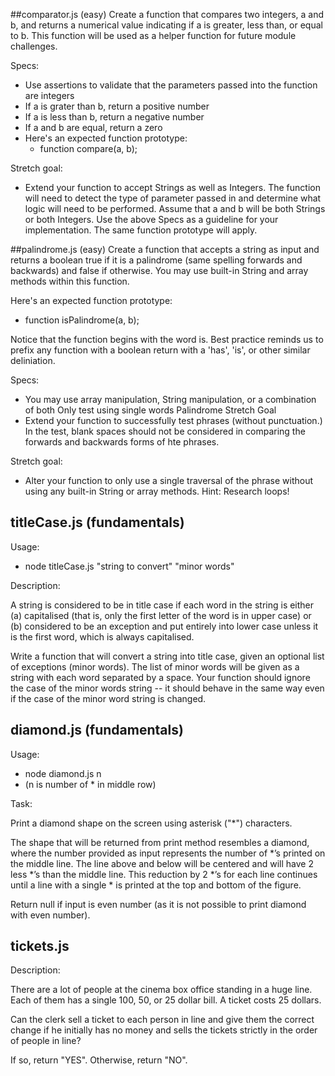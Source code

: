 ##comparator.js (easy)
Create a function that compares two integers, a and b, and returns a numerical value indicating if a is greater, less than, or equal to b. This function will be used as a helper function for future module challenges.

Specs:

- Use assertions to validate that the parameters passed into the function are integers
- If a is grater than b, return a positive number
- If a is less than b, return a negative number
- If a and b are equal, return a zero
- Here's an expected function prototype:
	- function compare(a, b);

Stretch goal:

- Extend your function to accept Strings as well as Integers. The function will need to detect the type of parameter passed in and determine what logic will need to be performed. Assume that a and b will be both Strings or both Integers. Use the above Specs as a guideline for your implementation. The same function prototype will apply.


##palindrome.js (easy)
Create a function that accepts a string as input and returns a boolean true if it is a palindrome (same spelling forwards and backwards) and false if otherwise. You may use built-in String and array methods within this function.

Here's an expected function prototype:

- function isPalindrome(a, b);

Notice that the function begins with the word is. Best practice reminds us to prefix any function with a boolean return with a 'has', 'is', or other similar deliniation.

Specs:

- You may use array manipulation, String manipulation, or a combination of both
Only test using single words
Palindrome Stretch Goal
- Extend your function to successfully test phrases (without punctuation.) In the test, blank spaces should not be considered in comparing the forwards and backwards forms of hte phrases.

Stretch goal: 

- Alter your function to only use a single traversal of the phrase without using any built-in String or array methods. Hint: Research loops!

## titleCase.js (fundamentals)
Usage: 

- node titleCase.js "string to convert" "minor words"

Description:

A string is considered to be in title case if each word in the string is either (a) capitalised (that is, only the first letter of the word is in upper case) or (b) considered to be an exception and put entirely into lower case unless it is the first word, which is always capitalised.

Write a function that will convert a string into title case, given an optional list of exceptions (minor words). The list of minor words will be given as a string with each word separated by a space. Your function should ignore the case of the minor words string -- it should behave in the same way even if the case of the minor word string is changed.

## diamond.js (fundamentals)
Usage:

- node diamond.js n  
- (n is number of * in middle row)

Task:

Print a diamond shape on the screen using asterisk ("*") characters.

The shape that will be returned from print method resembles a diamond, where the number provided as input represents the number of *’s printed on the middle line. The line above and below will be centered and will have 2 less *’s than the middle line. This reduction by 2 *’s for each line continues until a line with a single * is printed at the top and bottom of the figure.

Return null if input is even number (as it is not possible to print diamond with even number).

## tickets.js

Description:

There are a lot of people at the cinema box office standing in a huge line. Each of them has a single 100, 50, or 25 dollar bill. A ticket costs 25 dollars.

Can the clerk sell a ticket to each person in line and give them the correct change if he initially has no money and sells the tickets strictly in the order of people in line?

If so, return "YES".  Otherwise, return "NO".
